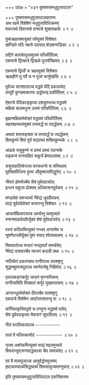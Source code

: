 +++
title = "०३१ पुष्यमासमधुपूजापटलः"

+++
पुष्यमासमधुपूजापटलप्रारम्भः    
अथ वक्ष्ये विशेषेण मधुपूजाविधिक्रमम्  
मकरस्थे दिवानाथे तन्मासे शुक्लपक्षके ॥ १ ॥


पुष्यऋक्षसमायुक्तं पर्वयुक्तं विशेषतः  
खण्डिते यदि नक्षत्रे उदयात् षोडशनाडिका ॥ २ ॥


तद्दिने कारयेत्पूजामुत्तमं परिकीर्तितम्  
एकमासे द्विनक्षत्रे द्विऋक्षे पूजयेच्छिवम् ॥ ३ ॥


एकमासे द्विपर्वे च ऋक्षयुक्ते विशेषतः  
ऋक्षहीने तु पर्वे च न पूजां कर्त्तुमर्हसि ॥ ४ ॥


पूर्वञ्च यागशालाञ्च मद्ध्ये वेदिं प्रकल्पयेत्  
तत्पूर्वे कुण्डमाकल्प्य अर्द्धचन्द्रं प्रकीर्तितम् ॥ ५ ॥



ऐशान्ये वेदिकाङ्कृत्वा दशकुम्भञ्च मद्ध्यमे  
मक्षिकं बालमधुना उत्तमं परिकीर्तितम् ॥ ६ ॥


बृह्मन्मक्षिकमेवोक्तं मद्ध्यमं परिकीर्तितम्  
सहस्रप्रस्थसंयुक्तं तस्यार्द्धं वा तदर्द्धकम् ॥ ७ ॥


अथवा शतसङ्ख्या च तस्यार्द्धं वा तदर्द्धकम्  
शिवकुम्भे शिवं पूर्य षट्प्रस्थं शक्तिकुम्भके ॥ ८ ॥


आढकं वसुकुम्भे च प्रस्थं प्रस्थं तदन्यके  
पङ्कजं रत्नसहितं सकूर्चं हेमपल्लवम् ॥ ९ ॥


ससूत्रन्नालिकेरञ्च वस्त्रधान्ये च संस्थितम्  
पूर्वोक्तविधिना हुत्वा औदुम्बरसमिद्धुनेत् ॥ १० ॥


नीवारं होमयेच्चैव शेषं पूर्ववदाचरेत्  
इन्धनं वकुला प्रोक्तम् अधिवासनपूर्वकम् ॥ ११ ॥


मण्डलेशं समभ्यर्च्य नैवेद्यं धूपदीपकम्  
पाद्यं पूर्ववदेवोक्तं चन्दनन्तु विशेषतः ॥ १२ ॥


आचार्यबिल्वपत्रञ्च अर्घ्यन्तु यवमुच्यते  
स्नानमाढ्योदकैर्युक्तं शेषं पूर्ववदाचरेत् ॥ १३ ॥


वस्त्रं कपिलमित्युक्तं गन्धम् अगरुमेव च  
भूषणैराजतैर्युक्तं पुष्पं स्यात् श्वेतपद्मकम् ॥ १४ ॥


श्रियावर्त्तञ्च मन्दारं नन्द्यावर्तं समर्चयेत्  
नैवेद्यं पायसञ्चैव व्यजनं कदली तथा ॥ १५ ॥


नालिकेरं प्रकल्प्याथ पानीयञ्च ततश्शृणु  
शुद्धाम्बुवस्त्रपूतञ्च स्वर्णपात्रेषु निक्षिपेत् ॥ १६ ॥


एलालवङ्गकर्पूर चन्दनं मृगनाभिकम्  
पानीय्यमिति विख्यातं कर्पूरं मुखवासकम् ॥ १७ ॥


अगरुन्धूपमेवोक्तं दीपञ्चैव ततश्शृणु  
एकपात्रे विशेषेण अष्टोत्तरशतन्तु वा ॥ १८ ॥


कर्णिकाकृतिमद्ध्ये च तन्तुना मद्ध्यमे वलेत्  
शेषं पूर्ववदाकृत्वा मेफरागं सुपाठितम् ॥ १९ ॥


गीतं वरालिकायाञ्च ------------  

तालं वै मल्लिकामोदं ------------- ॥ २० ॥


नृत्तम् अशोकमित्युक्तं वाद्यं मद्दलमुच्यते  
शिवसन्तुष्टमनसाद्ध्यात्वा चैव समाचरेत् ॥ २१ ॥


एवं वै मासपूजाञ्च आयुर्वर्द्धनमुत्तमम्  
इष्टकाम्यार्त्थसिद्ध्यर्त्थं शिवसायुज्यमाप्नुयात् ॥ २२ ॥


इति पुष्यमासमधुपूजाविधिपटल एकत्रिंशत्तमः  
